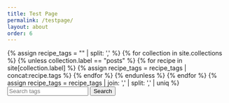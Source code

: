 ```yaml
---
title: Test Page
permalink: /testpage/
layout: about
order: 6
---
```


<html>
  <body>
    <div>
      {% assign recipe_tags = "" | split: ',' %}
      {% for collection in site.collections %}
        {% unless collection.label == "posts" %}
            {% for recipe in site[collection.label] %}
              {% assign recipe_tags = recipe_tags | concat:recipe.tags %}
            {% endfor %}
        {% endunless %}
      {% endfor %}
      {% assign recipe_tags = recipe_tags | join: ',' | split: ',' | uniq %}
      <input type="text" id="searchInput" placeholder="Search tags">
      <button type="submit" onclick="recipeSearch()" id="searchButton">Search</button>
      <p id="paragraph"></p>
      <script>
          function recipeSearch() {
            var input, filter, tags, i, txtValue;
            input = document.getElementById('searchInput');
            paragraph = document.getElementById('paragraph');
            filter = input.value.toLowerCase();
            tags = {{ recipe_tags | jsonify }};
            var recipes = [];
            var results = [];
            var printable = [];
            var directories = {{ site.collections | map: "directory" | jsonify }};
            var collections = {{ site.collections | map: "label" | jsonify }};
            fetch("{{ site.url }}{{ site.baseurl }}/_data/recipes.json")
              .then(response => response.json())
              .then(data => {
                printable = data;
                console.log(printable.0);
              })
              .catch(error => {
                console.error(`Error fetching recipes: ${error}`);
              });
              for (i = 0; i < tags.length; i++) {
              txtValue = tags[i];
              if (txtValue.toLowerCase().indexOf(filter) > -1) {
                results.push(txtValue);
              }
            }
            if (filter === "") {
              paragraph.innerText = printable.0.tags.join(', ');
              return;
            }
            paragraph.innerText = 'Collections: ' + collections.join(', ') + 'Directories: ' + directories.join(', ');
          }
        </script>
    </div>
  </body>
</html>
